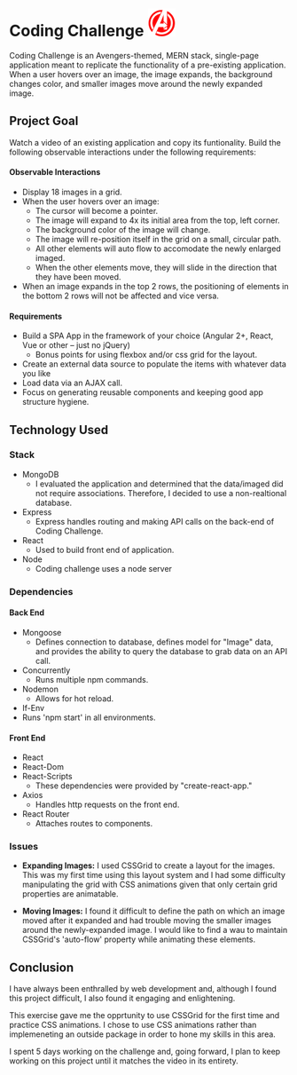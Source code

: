 # **Coding Challenge** ![logo](assets/logo.png  "logo") 

Coding Challenge is an Avengers-themed, MERN stack, single-page application meant to replicate the functionality of a pre-existing application. When a user hovers over an image, the image expands, the background changes color, and smaller images move around the newly expanded image.

## Project Goal

Watch a video of an existing application and copy its funtionality. Build the following observable interactions under the following requirements:

#### Observable Interactions

- Display 18 images in a grid.
- When the user hovers over an image:
    - The cursor will become a pointer.
    - The image will expand to 4x its initial area from the top, left corner.
    - The background color of the image will change.
    - The image will re-position itself in the grid on a small, circular path.
    - All other elements will auto flow to accomodate the newly enlarged imaged.
    - When the other elements move, they will slide in the direction that they have been moved.
- When an image expands in the top 2 rows, the positioning of elements in the bottom 2 rows will not be affected and vice versa.

#### Requirements
- Build a SPA App in the framework of your choice (Angular 2+, React, Vue or other – just no jQuery) 
    - Bonus points for using flexbox and/or css grid for the layout.
- Create an external data source to populate the items with whatever data you like
- Load data via an AJAX call.
- Focus on generating reusable components and keeping good app structure hygiene.

## Technology Used

### Stack

- MongoDB
    - I evaluated the application and determined that the data/imaged did not require associations. Therefore, I decided to use a non-realtional database.
- Express
    - Express handles routing and making API calls on the back-end of Coding Challenge.
- React
    - Used to build front end of application.
- Node
    - Coding challenge uses a node server

### Dependencies

#### Back End

- Mongoose
    - Defines connection to database, defines model for "Image" data, and provides the ability to query the database to grab data on an API call.
- Concurrently
    - Runs multiple npm commands.
- Nodemon
    - Allows for hot reload.
- If-Env
 - Runs 'npm start' in all environments.

#### Front End

- React
- React-Dom
- React-Scripts
    - These dependencies were provided by "create-react-app."
- Axios
    - Handles http requests on the front end.
- React Router
    - Attaches routes to components.

### Issues

- **Expanding Images:**
I used CSSGrid to create a layout for the images. This was my first time using this layout system and I had some difficulty manipulating the grid with CSS animations given that only certain grid properties are animatable.

- **Moving Images:**
I found it difficult to define the path on which an image moved after it expanded and had trouble moving the smaller images around the newly-expanded image. I would like to find a wau to maintain CSSGrid's 'auto-flow' property while animating these elements.

## **Conclusion**

I have always been enthralled by web development and, although I found this project difficult, I also found it engaging and enlightening.

This exercise gave me the opprtunity to use CSSGrid for the first time and practice CSS animations. I chose to use CSS animations rather than implemeneting an outside package in order to hone my skills in this area.

I spent 5 days working on the challenge and, going forward, I plan to keep working on this project until it matches the video in its entirety.